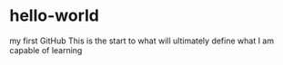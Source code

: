 # hello-world
my first GitHub 
This is the start to what will ultimately define what I am capable of learning
